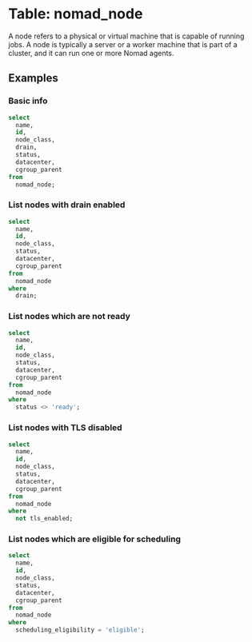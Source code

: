 # Table: nomad_node

A node refers to a physical or virtual machine that is capable of running jobs. A node is typically a server or a worker machine that is part of a cluster, and it can run one or more Nomad agents.

## Examples

### Basic info

```sql
select
  name,
  id,
  node_class,
  drain,
  status,
  datacenter,
  cgroup_parent
from
  nomad_node;
```

### List nodes with drain enabled

```sql
select
  name,
  id,
  node_class,
  status,
  datacenter,
  cgroup_parent
from
  nomad_node
where
  drain;
```

### List nodes which are not ready

```sql
select
  name,
  id,
  node_class,
  status,
  datacenter,
  cgroup_parent
from
  nomad_node
where
  status <> 'ready';
```

### List nodes with TLS disabled

```sql
select
  name,
  id,
  node_class,
  status,
  datacenter,
  cgroup_parent
from
  nomad_node
where
  not tls_enabled;
```

### List nodes which are eligible for scheduling

```sql
select
  name,
  id,
  node_class,
  status,
  datacenter,
  cgroup_parent
from
  nomad_node
where
  scheduling_eligibility = 'eligible';
```
